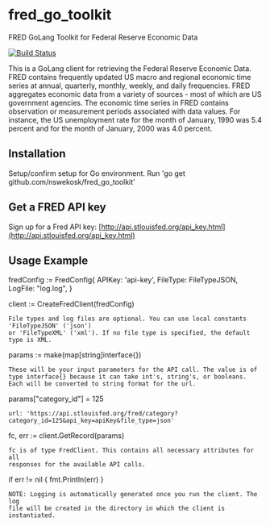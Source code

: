 # fred_go_toolkit
FRED GoLang Toolkit for Federal Reserve Economic Data

[![Build Status](https://travis-ci.org/nswekosk/fred_go_toolkit.png?branch=master)](https://travis-ci.org/nswekosk/fred_go_toolkit)

This is a GoLang client for retrieving the Federal Reserve Economic Data. FRED contains frequently updated US macro and regional economic time series at annual, quarterly, monthly, weekly, and daily frequencies. FRED aggregates economic data from a variety of sources - most of which are US government agencies. The economic time series in FRED contains observation or measurement periods associated with data values. For instance, the US unemployment rate for the month of January, 1990 was 5.4 percent and for the month of January, 2000 was 4.0 percent.

## Installation

   Setup/confirm setup for Go environment.
   Run 'go get github.com/nswekosk/fred_go_toolkit'

## Get a FRED API key

Sign up for a Fred API key: [http://api.stlouisfed.org/api_key.html](http://api.stlouisfed.org/api_key.html)

## Usage Example

fredConfig := FredConfig{
    APIKey: 'api-key',
    FileType: FileTypeJSON,     
    LogFile: "log.log",
}

client := CreateFredClient(fredConfig)  

    File types and log files are optional. You can use local constants 'FileTypeJSON' ('json')     
    or 'FileTypeXML' ('xml'). If no file type is specified, the default type is XML. 

params := make(map[string]interface{})

    These will be your input parameters for the API call. The value is of 
    type interface{} because it can take int's, string's, or booleans.    
    Each will be converted to string format for the url.                  

params["category_id"] = 125

    url: 'https://api.stlouisfed.org/fred/category?category_id=125&api_key=apiKey&file_type=json' 

fc, err := client.GetRecord(params)

    fc is of type FredClient. This contains all necessary attributes for all 
    responses for the available API calls.                                   


if err != nil {
  fmt.Println(err)
}

    NOTE: Logging is automatically generated once you run the client. The log  
    file will be created in the directory in which the client is instantiated. 
